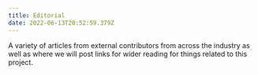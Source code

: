 ```yaml
---
title: Editorial
date: 2022-06-13T20:52:59.379Z
---
```

A variety of articles from external contributors from across the industry as well as where we will post links for wider reading for things related to this project.